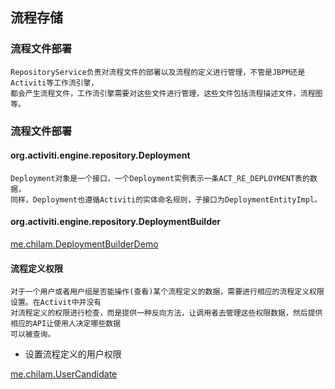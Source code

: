 ## 流程存储

### 流程文件部署

    RepositoryService负责对流程文件的部署以及流程的定义进行管理，不管是JBPM还是Activiti等工作流引擎，
    都会产生流程文件，工作流引擎需要对这些文件进行管理，这些文件包括流程描述文件，流程图等。
    
### 流程文件部署

#### org.activiti.engine.repository.Deployment 

    Deployment对象是一个接口，一个Deployment实例表示一条ACT_RE_DEPLOYMENT表的数据，
    同样，Deployment也遵循Activiti的实体命名规则，子接口为DeploymentEntityImpl。
    
#### org.activiti.engine.repository.DeploymentBuilder

[me.chilam.DeploymentBuilderDemo](./src/main/java/me/chilam/DeploymentBuilderDemo.java)

#### 流程定义权限

    对于一个用户或者用户组是否能操作(查看)某个流程定义的数据，需要进行相应的流程定义权限设置。在Activit中并没有
    对流程定义的权限进行检查，而是提供一种反向方法，让调用者去管理这些权限数据，然后提供相应的API让使用人决定哪些数据
    可以被查询。
   
- 设置流程定义的用户权限

[me.chilam.UserCandidate](./src/main/java/me/chilam/UserCandidate.java)